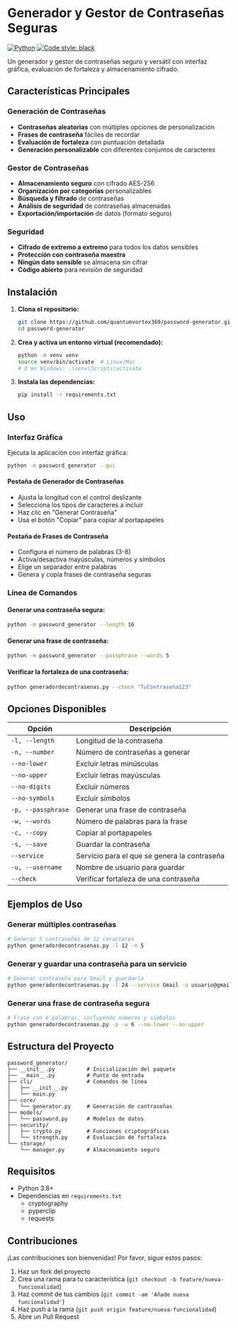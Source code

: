 # Generador y Gestor de Contraseñas Seguras

[![Python](https://img.shields.io/badge/Python-3.8+-blue.svg)](https://www.python.org/downloads/)
[![Code style: black](https://img.shields.io/badge/code%20style-black-000000.svg)](https://github.com/psf/black)

Un generador y gestor de contraseñas seguro y versátil con interfaz gráfica, evaluación de fortaleza y almacenamiento cifrado.

## Características Principales

### Generación de Contraseñas
- **Contraseñas aleatorias** con múltiples opciones de personalización
- **Frases de contraseña** fáciles de recordar
- **Evaluación de fortaleza** con puntuación detallada
- **Generación personalizable** con diferentes conjuntos de caracteres

### Gestor de Contraseñas
- **Almacenamiento seguro** con cifrado AES-256
- **Organización por categorías** personalizables
- **Búsqueda y filtrado** de contraseñas
- **Análisis de seguridad** de contraseñas almacenadas
- **Exportación/importación** de datos (formato seguro)

### Seguridad
- **Cifrado de extremo a extremo** para todos los datos sensibles
- **Protección con contraseña maestra**
- **Ningún dato sensible** se almacena sin cifrar
- **Código abierto** para revisión de seguridad

## Instalación

1. **Clona el repositorio:**
   ```bash
   git clone https://github.com/quantumvortex369/password-generator.git
   cd password-generator
   ```

2. **Crea y activa un entorno virtual (recomendado):**
   ```bash
   python -m venv venv
   source venv/bin/activate  # Linux/Mac
   # O en Windows: .\venv\Scripts\activate
   ```

3. **Instala las dependencias:**
   ```bash
   pip install -r requirements.txt
   ```

## Uso

### Interfaz Gráfica

Ejecuta la aplicación con interfaz gráfica:

```bash
python -m password_generator --gui
```

#### Pestaña de Generador de Contraseñas
- Ajusta la longitud con el control deslizante
- Selecciona los tipos de caracteres a incluir
- Haz clic en "Generar Contraseña"
- Usa el botón "Copiar" para copiar al portapapeles

#### Pestaña de Frases de Contraseña
- Configura el número de palabras (3-8)
- Activa/desactiva mayúsculas, números y símbolos
- Elige un separador entre palabras
- Genera y copia frases de contraseña seguras

### Línea de Comandos

#### Generar una contraseña segura:
```bash
python -m password_generator --length 16
```

#### Generar una frase de contraseña:
```bash
python -m password_generator --passphrase --words 5
```

#### Verificar la fortaleza de una contraseña:
```bash
python generadordecontrasenas.py --check "TuContraseña123"
```

## Opciones Disponibles

| Opción | Descripción |
|--------|-------------|
| `-l, --length` | Longitud de la contraseña |
| `-n, --number` | Número de contraseñas a generar |
| `--no-lower` | Excluir letras minúsculas |
| `--no-upper` | Excluir letras mayúsculas |
| `--no-digits` | Excluir números |
| `--no-symbols` | Excluir símbolos |
| `-p, --passphrase` | Generar una frase de contraseña |
| `-w, --words` | Número de palabras para la frase |
| `-c, --copy` | Copiar al portapapeles |
| `-s, --save` | Guardar la contraseña |
| `--service` | Servicio para el que se genera la contraseña |
| `-u, --username` | Nombre de usuario para guardar |
| `--check` | Verificar fortaleza de una contraseña |

## Ejemplos de Uso

### Generar múltiples contraseñas
```bash
# Generar 5 contraseñas de 12 caracteres
python generadordecontrasenas.py -l 12 -n 5
```

### Generar y guardar una contraseña para un servicio
```bash
# Generar contraseña para Gmail y guardarla
python generadordecontrasenas.py -l 24 --service Gmail -u usuario@gmail.com --save
```

### Generar una frase de contraseña segura
```bash
# Frase con 6 palabras, incluyendo números y símbolos
python generadordecontrasenas.py -p -w 6 --no-lower --no-upper
```

## Estructura del Proyecto

```
password_generator/
├── __init__.py          # Inicialización del paquete
├── __main__.py          # Punto de entrada
├── cli/                 # Comandos de línea
│   ├── __init__.py
│   └── main.py
├── core/
│   └── generator.py     # Generación de contraseñas
├── models/
│   └── password.py      # Modelos de datos
├── security/
│   ├── crypto.py        # Funciones criptográficas
│   └── strength.py      # Evaluación de fortaleza
└── storage/
    └── manager.py       # Almacenamiento seguro
```

## Requisitos

- Python 3.8+
- Dependencias en `requirements.txt`
  - cryptography
  - pyperclip
  - requests

## Contribuciones

¡Las contribuciones son bienvenidas! Por favor, sigue estos pasos:

1. Haz un fork del proyecto
2. Crea una rama para tu característica (`git checkout -b feature/nueva-funcionalidad`)
3. Haz commit de tus cambios (`git commit -am 'Añade nueva funcionalidad'`)
4. Haz push a la rama (`git push origin feature/nueva-funcionalidad`)
5. Abre un Pull Request
